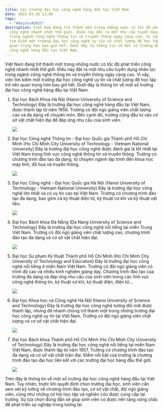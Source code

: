 ```yaml
---
title: Các trường đại học công nghệ hàng đầu tại Việt Nam
date: 2023-03-28 11:08
tags:
  - "#daihoc#2023"
description: Việt Nam đang trở thành một trong những nước có tốc độ phát triển
  công nghệ nhanh nhất thế giới. Điều này đặt ra một nhu cầu tuyển dụng nhân lực
  trong ngành công nghệ thông tin và truyền thông ngày càng cao. Vì vậy, việc
  tìm kiếm một trường đại học công nghệ uy tín và chất lượng để học tập trở nên
  quan trọng hơn bao giờ hết. Dưới đây là thông tin về một số trường đại học
  công nghệ hàng đầu tại Việt Nam.
---
```

Việt Nam đang trở thành một trong những nước có tốc độ phát triển công nghệ nhanh nhất thế giới. Điều này đặt ra một nhu cầu tuyển dụng nhân lực trong ngành công nghệ thông tin và truyền thông ngày càng cao. Vì vậy, việc tìm kiếm một trường đại học công nghệ uy tín và chất lượng để học tập trở nên quan trọng hơn bao giờ hết. Dưới đây là thông tin về một số trường đại học công nghệ hàng đầu tại Việt Nam.

1. Đại học Bách Khoa Hà Nội (Hanoi University of Science and Technology) Đây là trường đại học công nghệ hàng đầu tại Việt Nam, được thành lập từ năm 1956. Trường có đội ngũ giảng viên chất lượng cao và đa dạng về chuyên môn. Bên cạnh đó, trường cũng đầu tư vào cơ sở vật chất hiện đại để đáp ứng nhu cầu của sinh viên.

   ![](https://scontent.fhan15-1.fna.fbcdn.net/v/t39.30808-6/304985113_590966902728837_4129302934026563430_n.jpg?_nc_cat=102&ccb=1-7&_nc_sid=e3f864&_nc_ohc=Py1p-akR7bcAX9cnFmQ&_nc_ht=scontent.fhan15-1.fna&oh=00_AfDfNcyTsHrxEJwz1VT1jnhPCtJFhTVRJHod-yTm6jb-5Q&oe=6427D0D7)
2. Đại học Công nghệ Thông tin - Đại học Quốc gia Thành phố Hồ Chí Minh (Ho Chi Minh City University of Technology - Vietnam National University) Đây là trường đại học công nghệ được đánh giá là tốt nhất tại Việt Nam trong lĩnh vực công nghệ thông tin và truyền thông. Trường có chương trình đào tạo đa dạng, từ chuyên ngành lập trình đến khoa học máy tính, đồ họa và truyền thông.

   ![](https://tuyensinh.uit.edu.vn/sites/default/files/uploads/files/dai-hoc-uit-3.jpg)
3. Đại học Công nghệ - Đại học Quốc gia Hà Nội (Hanoi University of Technology - Vietnam National University) Đây là trường đại học công nghệ lớn nhất và có uy tín cao tại Việt Nam. Trường có chương trình đào tạo đa dạng, bao gồm cả kỹ thuật điện tử, kỹ thuật cơ khí và kỹ thuật vật liệu.

   ![](https://i.ytimg.com/vi/Uxp3T2E0n7U/maxresdefault.jpg)
4. Đại học Bách khoa Đà Nẵng (Da Nang University of Science and Technology) Đây là trường đại học công nghệ nổi tiếng tại miền Trung Việt Nam. Trường có đội ngũ giảng viên chất lượng cao, chương trình đào tạo đa dạng và cơ sở vật chất hiện đại.

   ![](https://icdn.dantri.com.vn/zoom/1200_630/2023/02/10/z40987299495852f06b611c62cd3a1d700a22c3296ee24-crop-1676014615181.jpeg)
5. Đại học Sư phạm Kỹ thuật Thành phố Hồ Chí Minh (Ho Chi Minh City University of Technology and Education) Đây là trường đại học công nghệ nổi tiếng ở miền Nam Việt Nam. Trường có đội ngũ giảng viên có trình độ cao và nhiều kinh nghiệm giảng dạy. Chương trình đào tạo của trường đa dạng và đáp ứng nhu cầu của sinh viên trong các lĩnh vực công nghệ thông tin, kỹ thuật cơ khí, kỹ thuật điện, điện tử...

   ![](https://static-images.vnncdn.net/files/publish/2022/5/14/vi-dau-1-nam-dung-dang-chuc-hieu-truong-dh-su-pham-ky-thuat-tphcm-a0a3947d28e24cc3b8c093249ed23c8d.jpg)
6. Đại học Khoa học và Công nghệ Hà Nội (Hanoi University of Science and Technology) Đây là trường đại học công nghệ tương đối mới được thành lập, nhưng đã nhanh chóng trở thành một trong những trường đại học công nghệ uy tín tại Việt Nam. Trường có đội ngũ giảng viên chất lượng và cơ sở vật chất hiện đại.

   ![](https://reviewedu.net/wp-content/uploads/2021/10/dai-hoc-tay-khoa-hoc-va-cong-nghe1.jpg)
7. Đại học Bách khoa Thành phố Hồ Chí Minh (Ho Chi Minh City University of Technology) Đây là trường đại học công nghệ nổi tiếng tại miền Nam Việt Nam, được thành lập từ năm 1957. Trường có chương trình đào tạo đa dạng và cơ sở vật chất hiện đại. Điểm nổi bật của trường là chương trình đào tạo đại học liên kết với các trường đại học hàng đầu thế giới.

   ![](https://hcmut.edu.vn/img/carouselItem/36986508.jpeg?t=36986508)

Trên đây là thông tin về một số trường đại học công nghệ hàng đầu tại Việt Nam. Tuy nhiên, trước khi quyết định chọn trường đại học, sinh viên cần xem xét kỹ lưỡng về chương trình đào tạo, cơ sở vật chất, đội ngũ giảng viên, cũng như những cơ hội học tập và nghiên cứu được cung cấp tại trường. Sự lựa chọn đúng đắn sẽ giúp sinh viên có được nền tảng vững chắc để phát triển sự nghiệp trong tương lai.